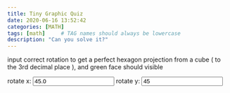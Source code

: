 ```yaml
---
title: Tiny Graphic Quiz
date: 2020-06-16 13:52:42 
categories: [MATH]
tags: [math]     # TAG names should always be lowercase
description: "Can you solve it?"
---
```

<html>
<html lang="en">



<body>
    <canvas id="glcanvas" width="512" height="512"></canvas>
</body>
<p>input correct rotation to get a perfect hexagon projection from a cube ( to the 3rd decimal place ), and green face should visible</p>
<p>
    <label> rotate x:</label>
    <input id="rotationX" value="45.0" />
    <label> rotate y:</label>
    <input id="rotationY" value="45" />
</p>
<p id="annouce"></p>
<script src="/assets/tiny-graphic-quiz/md5.js"></script>
<script src="/assets/tiny-graphic-quiz/gl-matrix.js"></script>
<script src="/assets/tiny-graphic-quiz/webgl-demo.js"></script>
<script>
    //verify answer
    function checkAnswer() {
        strRotX = document.getElementById("rotationX").value;
        x1 = strRotX.substring(0, 6);

        strRotY = document.getElementById("rotationY").value;
        y1 = strRotY.substring(0, 2); 
        if (hex_md5(x1) == "2e701aaec0ad662299588c57cb105034" && hex_md5(y1) == "6c8349cc7260ae62e3b1396831a8398f")
		{
            document.getElementById("annouce").innerHTML = "The answer is correct!"
			document.getElementById("annouce").style.color = "green"
		}
        else
		{
            document.getElementById("annouce").innerHTML = "Current answer is incorrect."
			document.getElementById("annouce").style.color = "red"
			}
        requestAnimationFrame(checkAnswer);
    }
    requestAnimationFrame(checkAnswer);
</script>
<script> fetch('https://fancyzero.com/'+encodeURIComponent(window.location.pathname), { method: 'GET' });</script>
</html>

